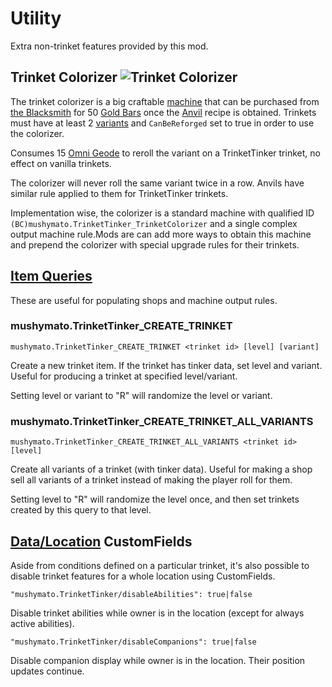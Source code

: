 # Utility

Extra non-trinket features provided by this mod.

## Trinket Colorizer ![Trinket Colorizer](~/images/favicon.png)

The trinket colorizer is a big craftable [machine](https://stardewvalleywiki.com/Modding:Machines) that can be purchased from [the Blacksmith](https://stardewvalleywiki.com/Blacksmith) for 50 [Gold Bars](https://stardewvalleywiki.com/Gold_Bar) once the [Anvil](https://stardewvalleywiki.com/Anvil) recipe is obtained. Trinkets must have at least 2 [variants](2-Variant.md) and `CanBeReforged` set to true in order to use the colorizer.

Consumes 15 [Omni Geode](https://stardewvalleywiki.com/Omni_Geode) to reroll the variant on a TrinketTinker trinket, no effect on vanilla trinkets.

The colorizer will never roll the same variant twice in a row. Anvils have similar rule applied to them for TrinketTinker trinkets.

Implementation wise, the colorizer is a standard machine with qualified ID `(BC)mushymato.TrinketTinker_TrinketColorizer` and a single complex output machine rule.Mods are can add more ways to obtain this machine and prepend the colorizer with special upgrade rules for their trinkets.

## [Item Queries](https://stardewvalleywiki.com/Modding:Item_queries)

These are useful for populating shops and machine output rules.

### mushymato.TrinketTinker_CREATE_TRINKET

```
mushymato.TrinketTinker_CREATE_TRINKET <trinket id> [level] [variant]
```

Create a new trinket item. If the trinket has tinker data, set level and variant. Useful for producing a trinket at specified level/variant.

Setting level or variant to "R" will randomize the level or variant.

### mushymato.TrinketTinker_CREATE_TRINKET_ALL_VARIANTS

```
mushymato.TrinketTinker_CREATE_TRINKET_ALL_VARIANTS <trinket id> [level]
```

Create all variants of a trinket (with tinker data). Useful for making a shop sell all variants of a trinket instead of making the player roll for them.

Setting level to "R" will randomize the level once, and then set trinkets created by this query to that level.

## [Data/Location](https://stardewvalleywiki.com/Modding:Location_data) CustomFields

Aside from conditions defined on a particular trinket, it's also possible to disable trinket features for a whole location using CustomFields.

```
"mushymato.TrinketTinker/disableAbilities": true|false
```
Disable trinket abilities while owner is in the location (except for always active abilities).

```
"mushymato.TrinketTinker/disableCompanions": true|false
```
Disable companion display while owner is in the location. Their position updates continue.
